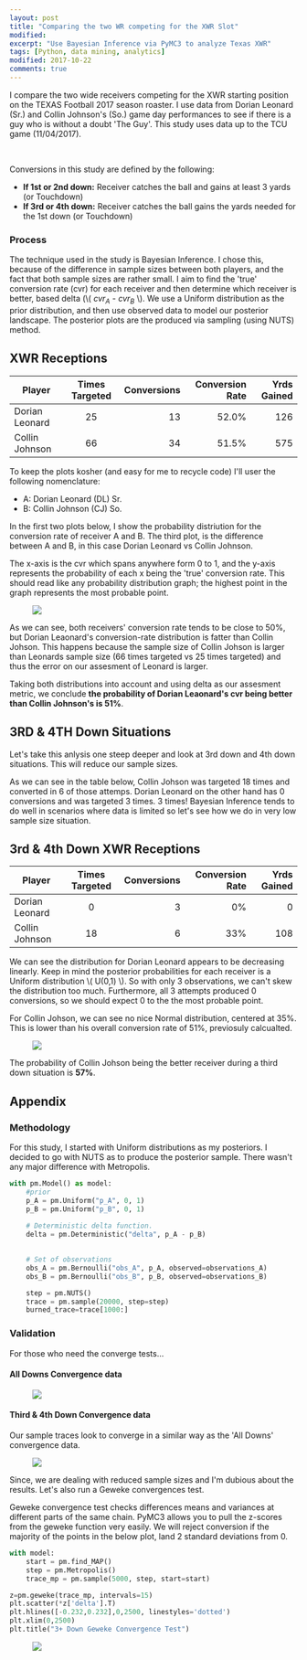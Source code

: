 ```yaml
---
layout: post
title: "Comparing the two WR competing for the XWR Slot"
modified:
excerpt: "Use Bayesian Inference via PyMC3 to analyze Texas XWR"
tags: [Python, data mining, analytics]
modified: 2017-10-22
comments: true
---
```


I compare the two wide receivers competing for the XWR starting position on the TEXAS Football 2017 season roaster.
I use data from Dorian Leonard (Sr.) and Collin Johnson's (So.) game day performances to see if there is a guy who is without a doubt 'The Guy'. This study uses data up to the TCU game (11/04/2017).


<p><br></p>
Conversions in this study are defined by the following:

* **If 1st or 2nd down:** Receiver catches the ball and gains at least 3 yards (or Touchdown)
* **If 3rd or 4th down:** Receiver catches the ball gains the yards needed for the 1st down (or Touchdown)
 
### Process

The technique used in the  study is Bayesian Inference. I chose this, because of the difference in sample sizes between both players, and the fact that both sample sizes are rather small. I aim to find the 'true' conversion rate (cvr) for each receiver and then determine which receiver is better, based delta (\\( $cvr_A$ - $cvr_B$ \\). We use a Uniform distribution as the prior distribution, and then use observed data to model our posterior landscape. The posterior plots are the produced via sampling (using NUTS) method.

## XWR Receptions


| Player        | Times Targeted       | Conversions | Conversion Rate | Yrds Gained |
| ------------- |:-------------:| -----:| -----:| -----:|
| Dorian Leonard      | 25 | 13 | 52.0% | 126 |
| Collin Johnson      | 66 |   34 | 51.5% | 575 |

To keep the plots kosher (and easy for me to recycle code) I'll user the following nomenclature:

  * A: Dorian Leonard (DL) Sr.
  * B: Collin Johnson (CJ) So.
  
In the first two plots below, I show the probability distriution for the conversion rate of receiver A and B. The third plot, is the difference between A and B, in this case Dorian Leonard vs Collin Johnson. 

The x-axis is the cvr which spans anywhere form 0 to 1, and the y-axis represents the probability of each x being the 'true' conversion rate. This should read like any probability distribution graph; the highest point in the graph represents the most probable point.

<figure>
     <img src="/images/XWR_17/cvr_posteriors.png">
    <figcaption></figcaption>
</figure>

As we can see, both receivers' conversion rate tends to be close to 50%, but Dorian Leaonard's conversion-rate distribution is fatter than Collin Johson. This happens because the sample size of Collin Johson is larger than Leonards sample size (66 times targeted vs 25 times targeted) and thus the error on our assesment of Leonard is larger. 


Taking both distributions into account and using delta as our assesment metric, we conclude **the probability of Dorian Leaonard's cvr being better than Collin Johnson's is 51%**.


## 3RD & 4TH Down Situations
Let's take this anlysis one steep deeper and look at 3rd down and 4th down situations. This will reduce our sample sizes.

As we can see in the table below, Collin Johson was targeted 18 times and converted in 6 of those attemps. Dorian Leonard on the other hand has 0 conversions and was targeted 3 times. 3 times! Bayesian Inference tends to do well in scenarios where data is limited so let's see how we do in very low sample size situation.

## 3rd & 4th Down XWR Receptions

| Player        | Times Targeted       | Conversions | Conversion Rate | Yrds Gained |
| ------------- |:-------------:| -----:| -----:| -----:|
| Dorian Leonard      | 0 | 3 | 0% | 0 |
| Collin Johnson      | 18 |   6 | 33% | 108 |

We can see the distribution for Dorian Leonard appears to be decreasing linearly. Keep in mind the posterior probabilities for each receiver is a Uniform distribution \\( U(0,1) \\). So with only 3 observations, we can't skew the distribution too much. Furthermore, all 3 attempts produced 0 conversions, so we should expect 0 to the the most probable point.

For Collin Johson, we can see no nice Normal distribution, centered at 35%. This is lower than his overall conversion rate of 51%, previosuly calcualted.

<figure>
     <img src="/images/XWR_17/3rd_cvr_posteriors.png">
    <figcaption></figcaption>
</figure>

The probability of Collin Johson being the better receiver during a third down situation is **57%**.  


## Appendix


### Methodology

For this study, I started with Uniform distributions as my posteriors.  I decided to go with NUTS as to produce the posterior sample. There wasn't any major difference with Metropolis. 


``` python
with pm.Model() as model:
    #prior
    p_A = pm.Uniform("p_A", 0, 1)
    p_B = pm.Uniform("p_B", 0, 1)
    
    # Deterministic delta function.
    delta = pm.Deterministic("delta", p_A - p_B)

    
    # Set of observations
    obs_A = pm.Bernoulli("obs_A", p_A, observed=observations_A)
    obs_B = pm.Bernoulli("obs_B", p_B, observed=observations_B)

    step = pm.NUTS()
    trace = pm.sample(20000, step=step)
    burned_trace=trace[1000:]
```

### Validation
For those who need the converge tests...

#### All Downs Convergence data

<figure>
     <img src="/images/XWR_17/CVR_converge_proof.png">
    <figcaption></figcaption>
</figure>


#### Third & 4th Down Convergence data

Our sample traces look to converge in a similar way as the 'All Downs' convergence data. 

<figure>
     <img src="/images/XWR_17/3rd_CVR_converge_proof.png">
    <figcaption></figcaption>
</figure>

Since, we are dealing with reduced sample sizes and I'm dubious about the results.  Let's also run a Geweke convergences test.

Geweke convergence test checks differences means and variances at different parts of the same chain. PyMC3 allows you to pull the z-scores from the geweke function very easily. We will reject conversion if the majority of the points in the below plot, land 2 standard deviations from 0.  

```python
with model:
    start = pm.find_MAP()
    step = pm.Metropolis()
    trace_mp = pm.sample(5000, step, start=start)

z=pm.geweke(trace_mp, intervals=15)
plt.scatter(*z['delta'].T)
plt.hlines([-0.232,0.232],0,2500, linestyles='dotted')
plt.xlim(0,2500)
plt.title("3+ Down Geweke Convergence Test")
````


<figure>
     <img src="/images/XWR_17/3rd_down_Geweke_convergence.png">
    <figcaption></figcaption>
</figure>
 
